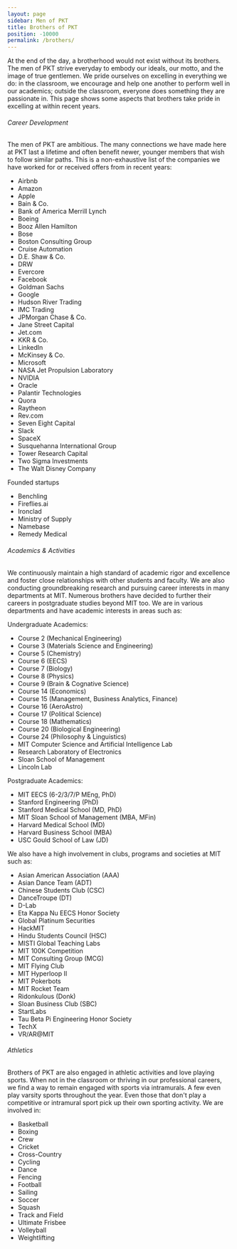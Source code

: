 ```yaml
---
layout: page
sidebar: Men of PKT
title: Brothers of PKT
position: -10000
permalink: /brothers/
---
```

At the end of the day, a brotherhood would not exist without its brothers. The men of PKT strive everyday to embody our ideals, our motto, and the image of true gentlemen. We pride ourselves on excelling in everything we do: in the classroom, we encourage and help one another to perform well in our academics; outside the classroom, everyone does something they are passionate in. This page shows some aspects that brothers take pride in excelling at within recent years.

###### Career Development

The men of PKT are ambitious. The many connections we have made here at PKT last a lifetime and often benefit newer, younger members that wish to follow similar paths. This is a non-exhaustive list of the companies we have worked for or received offers from in recent years:


<ul class=triple>
    <li>Airbnb</li>
    <li>Amazon</li>
    <li>Apple</li>
    <li>Bain & Co.</li>
    <li>Bank of America Merrill Lynch</li>
    <li>Boeing</li>
    <li>Booz Allen Hamilton</li>
    <li>Bose</li>
    <li>Boston Consulting Group</li>
    <li>Cruise Automation</li>
    <li>D.E. Shaw & Co.</li>
    <li>DRW</li>
    <li>Evercore</li>
    <li>Facebook</li>
    <li>Goldman Sachs</li>
    <li>Google</li>
    <li>Hudson River Trading</li>
    <li>IMC Trading</li>
    <li>JPMorgan Chase & Co.</li>
    <li>Jane Street Capital</li>
    <li>Jet.com</li>
    <li>KKR & Co.</li>
    <li>LinkedIn</li>
    <li>McKinsey & Co.</li>
    <li>Microsoft</li>
    <li>NASA Jet Propulsion Laboratory</li>
    <li>NVIDIA</li>
    <li>Oracle</li>
    <li>Palantir Technologies</li>
    <li>Quora</li>
    <li>Raytheon</li>
    <li>Rev.com</li>
    <li>Seven Eight Capital</li>
    <li>Slack</li>
    <li>SpaceX</li>
    <li>Susquehanna International Group</li>
    <li>Tower Research Capital</li>
    <li>Two Sigma Investments</li>
    <li>The Walt Disney Company</li>
</ul>


Founded startups

- Benchling
- Fireflies.ai
- Ironclad
- Ministry of Supply
- Namebase
- Remedy Medical

###### Academics & Activities

We continuously maintain a high standard of academic rigor and excellence and foster close relationships with other students and faculty. We are also conducting groundbreaking research and pursuing career interests in many departments at MIT. Numerous brothers have decided to further their careers in postgraduate studies beyond MIT too. We are in various departments and have academic interests in areas such as:

Undergraduate Academics:

<ul class=double>
    <li>Course 2 (Mechanical Engineering)</li>
    <li>Course 3 (Materials Science and Engineering)</li>
    <li>Course 5 (Chemistry)</li>
    <li>Course 6 (EECS)</li>
    <li>Course 7 (Biology)</li>
    <li>Course 8 (Physics)</li>
    <li>Course 9 (Brain & Cognative Science)</li>
    <li>Course 14 (Economics)</li>
    <li>Course 15 (Management, Business Analytics, Finance)</li>
    <li>Course 16 (AeroAstro)</li>
    <li>Course 17 (Political Science)</li>
    <li>Course 18 (Mathematics)</li>
    <li>Course 20 (Biological Engineering)</li>
    <li>Course 24 (Philosophy & Linguistics)</li>
    <li>MIT Computer Science and Artificial Intelligence Lab</li>
    <li>Research Laboratory of Electronics</li>
    <li>Sloan School of Management</li>
    <li>Lincoln Lab</li>
</ul>

Postgraduate Academics:

- MIT EECS (6-2/3/7/P MEng, PhD)
- Stanford Engineering (PhD)
- Stanford Medical School (MD, PhD)
- MIT Sloan School of Management (MBA, MFin)
- Harvard Medical School (MD)
- Harvard Business School (MBA)
- USC Gould School of Law (JD)

We also have a high involvement in clubs, programs and societies at MIT such as:

<ul class=double>
    <li>Asian American Association (AAA)</li>
    <li>Asian Dance Team (ADT)</li>
    <li>Chinese Students Club (CSC)</li>
    <li>DanceTroupe (DT)</li>
    <li>D-Lab</li>
    <li>Eta Kappa Nu EECS Honor Society</li>
    <li>Global Platinum Securities</li>
    <li>HackMIT</li>
    <li>Hindu Students Council (HSC)</li>
    <li>MISTI Global Teaching Labs</li>
    <li>MIT 100K Competition</li>
    <li>MIT Consulting Group (MCG)</li>
    <li>MIT Flying Club</li>
    <li>MIT Hyperloop II</li>
    <li>MIT Pokerbots</li>
    <li>MIT Rocket Team</li>
    <li>Ridonkulous (Donk)</li>
    <li>Sloan Business Club (SBC)</li>
    <li>StartLabs</li>
    <li>Tau Beta Pi Engineering Honor Society</li>
    <li>TechX</li>
    <li>VR/AR@MIT</li>
</ul>

###### Athletics

Brothers of PKT are also engaged in athletic activities and love playing sports. When not in the classroom or thriving in our professional careers, we find a way to remain engaged with sports via intramurals. A few even play varsity sports throughout the year. Even those that don't play a competitive or intramural sport pick up their own sporting activity. We are involved in:

<ul class=double>
    <li>Basketball</li>
    <li>Boxing</li>
    <li>Crew</li>
    <li>Cricket</li>
    <li>Cross-Country</li>
    <li>Cycling</li>
    <li>Dance</li>
    <li>Fencing</li>
    <li>Football</li>
    <li>Sailing</li>
    <li>Soccer</li>
    <li>Squash</li>
    <li>Track and Field</li>
    <li>Ultimate Frisbee</li>
    <li>Volleyball</li>
    <li>Weightlifting</li>
</ul>
